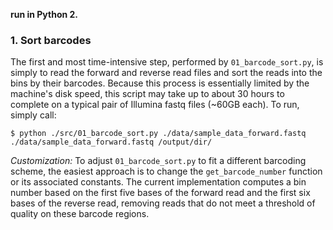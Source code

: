**run in Python 2.**

### 1. Sort barcodes

The first and most time-intensive step, performed by `01_barcode_sort.py`, is simply to read the forward and reverse read files and sort the reads into the bins by their barcodes. Because this process is essentially limited by the machine's disk speed, this script may take up to about 30 hours to complete on a typical pair of Illumina fastq files (~60GB each). To run, simply call:

```
$ python ./src/01_barcode_sort.py ./data/sample_data_forward.fastq ./data/sample_data_forward.fastq /output/dir/
```

*Customization:* To adjust `01_barcode_sort.py` to fit a different barcoding scheme, the easiest approach is to change the `get_barcode_number` function or its associated constants. The current implementation computes a bin number based on the first five bases of the forward read and the first six bases of the reverse read, removing reads that do not meet a threshold of quality on these barcode regions.

